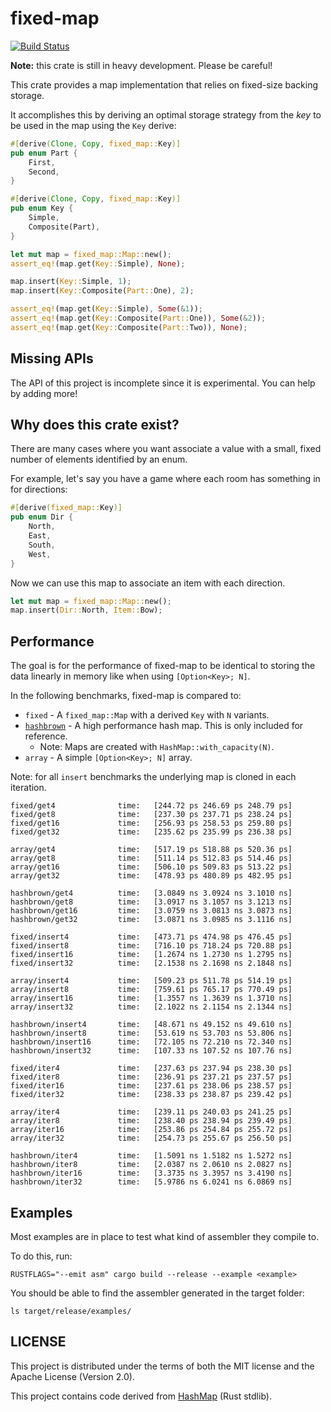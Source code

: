 # fixed-map
[![Build Status](https://travis-ci.org/udoprog/fixed-map.svg?branch=master)](https://travis-ci.org/udoprog/fixed-map)

**Note:** this crate is still in heavy development. Please be careful!

This crate provides a map implementation that relies on fixed-size backing storage.

It accomplishes this by deriving an optimal storage strategy from the _key_ to be used in the map
using the `Key` derive:

```rust
#[derive(Clone, Copy, fixed_map::Key)]
pub enum Part {
    First,
    Second,
}

#[derive(Clone, Copy, fixed_map::Key)]
pub enum Key {
    Simple,
    Composite(Part),
}

let mut map = fixed_map::Map::new();
assert_eq!(map.get(Key::Simple), None);

map.insert(Key::Simple, 1);
map.insert(Key::Composite(Part::One), 2);

assert_eq!(map.get(Key::Simple), Some(&1));
assert_eq!(map.get(Key::Composite(Part::One)), Some(&2));
assert_eq!(map.get(Key::Composite(Part::Two)), None);
```

## Missing APIs

The API of this project is incomplete since it is experimental.
You can help by adding more!

## Why does this crate exist?

There are many cases where you want associate a value with a small, fixed number of elements
identified by an enum.

For example, let's say you have a game where each room has something in for directions:

```rust
#[derive(fixed_map::Key)]
pub enum Dir {
    North,
    East,
    South,
    West,
}
```

Now we can use this map to associate an item with each direction.

```rust
let mut map = fixed_map::Map::new();
map.insert(Dir::North, Item::Bow);
```

## Performance

The goal is for the performance of fixed-map to be identical to storing the data linearly in memory
like when using `[Option<Key>; N]`.

In the following benchmarks, fixed-map is compared to:

* `fixed` - A `fixed_map::Map` with a derived `Key` with `N` variants.
* [`hashbrown`] - A high performance hash map. This is only included for reference.
  - Note: Maps are created with `HashMap::with_capacity(N)`.
* `array` - A simple `[Option<Key>; N]` array.

Note: for all `insert` benchmarks the underlying map is cloned in each iteration.

```
fixed/get4              time:   [244.72 ps 246.69 ps 248.79 ps]
fixed/get8              time:   [237.30 ps 237.71 ps 238.24 ps]
fixed/get16             time:   [256.93 ps 258.53 ps 259.80 ps]
fixed/get32             time:   [235.62 ps 235.99 ps 236.38 ps]

array/get4              time:   [517.19 ps 518.88 ps 520.36 ps]
array/get8              time:   [511.14 ps 512.83 ps 514.46 ps]
array/get16             time:   [506.10 ps 509.83 ps 513.22 ps]
array/get32             time:   [478.93 ps 480.89 ps 482.95 ps]

hashbrown/get4          time:   [3.0849 ns 3.0924 ns 3.1010 ns]
hashbrown/get8          time:   [3.0917 ns 3.1057 ns 3.1213 ns]
hashbrown/get16         time:   [3.0759 ns 3.0813 ns 3.0873 ns]
hashbrown/get32         time:   [3.0871 ns 3.0985 ns 3.1116 ns]

fixed/insert4           time:   [473.71 ps 474.98 ps 476.45 ps]
fixed/insert8           time:   [716.10 ps 718.24 ps 720.88 ps]
fixed/insert16          time:   [1.2674 ns 1.2730 ns 1.2795 ns]
fixed/insert32          time:   [2.1538 ns 2.1698 ns 2.1848 ns]

array/insert4           time:   [509.23 ps 511.78 ps 514.19 ps]
array/insert8           time:   [759.61 ps 765.17 ps 770.49 ps]
array/insert16          time:   [1.3557 ns 1.3639 ns 1.3710 ns]
array/insert32          time:   [2.1022 ns 2.1154 ns 2.1344 ns]

hashbrown/insert4       time:   [48.671 ns 49.152 ns 49.610 ns]
hashbrown/insert8       time:   [53.619 ns 53.703 ns 53.806 ns]
hashbrown/insert16      time:   [72.105 ns 72.210 ns 72.340 ns]
hashbrown/insert32      time:   [107.33 ns 107.52 ns 107.76 ns]

fixed/iter4             time:   [237.63 ps 237.94 ps 238.30 ps]
fixed/iter8             time:   [236.91 ps 237.21 ps 237.57 ps]
fixed/iter16            time:   [237.61 ps 238.06 ps 238.57 ps]
fixed/iter32            time:   [238.33 ps 238.87 ps 239.42 ps]

array/iter4             time:   [239.11 ps 240.03 ps 241.25 ps]
array/iter8             time:   [238.40 ps 238.94 ps 239.49 ps]
array/iter16            time:   [253.86 ps 254.84 ps 255.72 ps]
array/iter32            time:   [254.73 ps 255.67 ps 256.50 ps]

hashbrown/iter4         time:   [1.5091 ns 1.5182 ns 1.5272 ns]
hashbrown/iter8         time:   [2.0387 ns 2.0610 ns 2.0827 ns]
hashbrown/iter16        time:   [3.3735 ns 3.3957 ns 3.4190 ns]
hashbrown/iter32        time:   [5.9786 ns 6.0241 ns 6.0869 ns]
```

[`hashbrown`]: https://github.com/Amanieu/hashbrown

## Examples

Most examples are in place to test what kind of assembler they compile to.

To do this, run:

```
RUSTFLAGS="--emit asm" cargo build --release --example <example>
```

You should be able to find the assembler generated in the target folder:

```
ls target/release/examples/
```

## LICENSE

This project is distributed under the terms of both the MIT license and the Apache License (Version
2.0).

This project contains code derived from [HashMap] (Rust stdlib).

[HashMap]: https://github.com/rust-lang/rust/blob/2c1a715cbda1d6eba39625aca08f1f2ac7c0dcc8/src/libstd/collections/hash/map.rs
